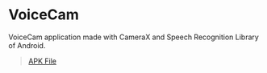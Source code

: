 # VoiceCam
VoiceCam application made with CameraX and Speech Recognition Library of Android.

>[APK File](https://drive.google.com/file/d/1Rk-FVljlAGEP8TNzD62Nrn-G9blNBbtT/view?usp=sharing)
